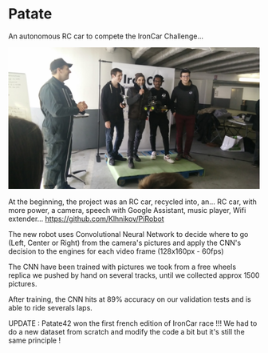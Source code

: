 # Patate
An autonomous RC car to compete the IronCar Challenge...

![](IMG_20180210_150832.jpg)

At the beginning, the project was an RC car, recycled into, an... RC car, with more power, a camera, speech with Google Assistant, music player, Wifi extender...
https://github.com/Klhnikov/PiRobot

The new robot uses Convolutional Neural Network to decide where to go (Left, Center or Right) from the camera's pictures and apply the CNN's decision to the engines for each video frame (128x160px - 60fps)

The CNN have been trained with pictures we took from a free wheels replica we pushed by hand on several tracks, until we collected approx 1500 pictures.

After training, the CNN hits at 89% accuracy on our validation tests and is able to ride severals laps.

UPDATE : Patate42 won the first french edition of IronCar race !!!
We had to do a new dataset from scratch and modify the code a bit but it's still the same principle !
